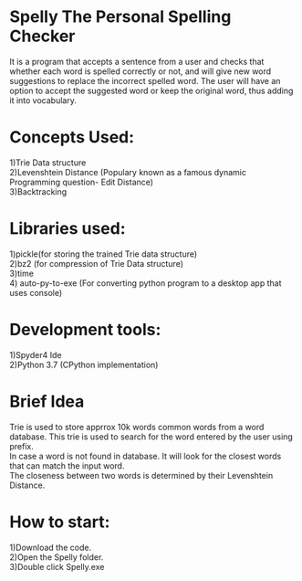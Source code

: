 # Spelly The Personal Spelling Checker
It is a program that accepts a sentence from a user and checks that whether each word is spelled correctly or not, and will give new word suggestions to replace the incorrect spelled word. The user will have an option to accept the suggested word or keep the original word, thus adding it into vocabulary.

# Concepts Used:
1)Trie Data structure  
2)Levenshtein Distance (Populary known as a famous dynamic Programming question- Edit Distance)  
3)Backtracking  

# Libraries used:
1)pickle(for storing the trained Trie data structure)  
2)bz2 (for compression of Trie Data structure)  
3)time  
4) auto-py-to-exe (For converting python program to a desktop app that uses console)  

# Development tools:
1)Spyder4 Ide  
2)Python 3.7 (CPython implementation)  

# Brief Idea
Trie is used to store apprrox 10k words common words from a word database. This trie is used to search for the word entered by the user using prefix.  
In case a word is not found in database. It will look for the closest words that can match the input word.  
The closeness between two words is determined by their Levenshtein Distance.  

# How to start:
1)Download the code.  
2)Open the Spelly folder.  
3)Double click Spelly.exe  

